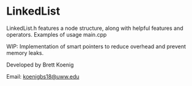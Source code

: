 # LinkedList

LinkedList.h features a node structure, along with helpful features and operators.
Examples of usage main.cpp

WIP: Implementation of smart pointers to reduce overhead and prevent memory leaks.

Developed by Brett Koenig

Email: koenigbs18@uww.edu
